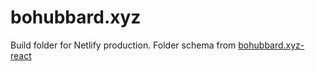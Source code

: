 # bohubbard.xyz
Build folder for Netlify production.
Folder schema from [bohubbard.xyz-react](https://github.com/bubb4rd/bohubbard.xyz-react)
